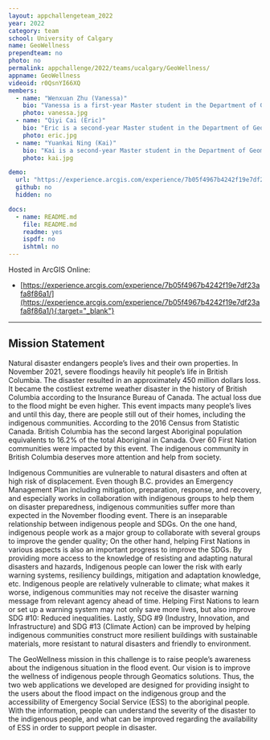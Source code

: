 ```yaml
---
layout: appchallengeteam_2022
year: 2022
category: team
school: University of Calgary
name: GeoWellness
prependteam: no
photo: no
permalink: appchallenge/2022/teams/ucalgary/GeoWellness/
appname: GeoWellness
videoid: r0QsnYI66XQ
members:
  - name: "Wenxuan Zhu (Vanessa)"
    bio: "Vanessa is a first-year Master student in the Department of Geomatics Engineering at the University of Calgary. She received her BES in Geomatics at the University of Waterloo, where she worked on the pavement inspection using mobile laser scanning point clouds. Her current research interests are in geospatial data analysis and mapping linear features on modern geospatial reference frameworks."
    photo: vanessa.jpg
  - name: "Qiyi Cai (Eric)"
    bio: "Eric is a second-year Master student in the Department of Geomatics Engineering at the University of Calgary. He received his BES in Geomatics at the University of Waterloo. He is skilled in spatial data analysis and web application development with abundant experience throughout his academic years. His current interests in GIS include conducting innovative analysis in sustainability issues and developing interesting applications related to popular problems in the world."
    photo: eric.jpg
  - name: "Yuankai Ning (Kai)"
    bio: "Kai is a second-year Master student in the Department of Geomatics Engineering at the University of Calgary.  He received his BES in Geomatics at the University of Waterloo, where he conducted research on land use classification and related spatial analysis. With great interests in GIS-related studies and web map design, visualizing the feature patterns and analysis on GIS-related topics is his research field."
    photo: kai.jpg

demo:
  url: "https://experience.arcgis.com/experience/7b05f4967b4242f19e7df23afa8f86a1/"
  github: no
  hidden: no

docs:
  - name: README.md
    file: README.md
    readme: yes
    ispdf: no
    ishtml: no
---
```


Hosted in ArcGIS Online:

- [https://experience.arcgis.com/experience/7b05f4967b4242f19e7df23afa8f86a1/](https://experience.arcgis.com/experience/7b05f4967b4242f19e7df23afa8f86a1/){:target="_blank"}

---

## Mission Statement

Natural disaster endangers people’s lives and their own properties. In November 2021, severe floodings heavily hit people’s life in British Columbia. The disaster resulted in an approximately 450 million dollars loss. It became the costliest extreme weather disaster in the history of British Columbia according to the Insurance Bureau of Canada. The actual loss due to the flood might be even higher. This event impacts many people’s lives and until this day, there are people still out of their homes, including the indigenous communities. According to the 2016 Census from Statistic Canada. British Columbia has the second largest Aboriginal population equivalents to 16.2% of the total Aboriginal in Canada. Over 60 First Nation communities were impacted by this event. The indigenous community in British Columbia deserves more attention and help from society.  

Indigenous Communities are vulnerable to natural disasters and often at high risk of displacement. Even though B.C. provides an Emergency Management Plan including mitigation, preparation, response, and recovery, and especially works in collaboration with indigenous groups to help them on disaster preparedness, indigenous communities suffer more than expected in the November flooding event. There is an inseparable relationship between indigenous people and SDGs. On the one hand, indigenous people work as a major group to collaborate with several groups to improve the gender quality; On the other hand, helping First Nations in various aspects is also an important progress to improve the SDGs. By providing more access to the knowledge of resisting and adapting natural disasters and hazards, Indigenous people can lower the risk with early warning systems, resiliency buildings, mitigation and adaptation knowledge, etc. Indigenous people are relatively vulnerable to climate; what makes it worse, indigenous communities may not receive the disaster warning message from relevant agency ahead of time. Helping First Nations to learn or set up a warning system may not only save more lives, but also improve SDG #10: Reduced inequalities. Lastly, SDG #9 (Industry, Innovation, and Infrastructure) and SDG #13 (Climate Action) can be improved by helping indigenous communities construct more resilient buildings with sustainable materials, more resistant to natural disasters and friendly to environment.

The GeoWellness mission in this challenge is to raise people’s awareness about the indigenous situation in the flood event. Our vision is to improve the wellness of indigenous people through Geomatics solutions. Thus, the two web applications we developed are designed for providing insight to the users about the flood impact on the indigenous group and the accessibility of Emergency Social Service (ESS) to the aboriginal people. With the information, people can understand the severity of the disaster to the indigenous people, and what can be improved regarding the availability of ESS in order to support people in disaster.
